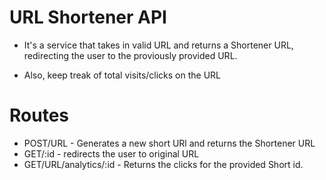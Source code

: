 # URL Shortener API

- It's a service that takes in valid URL and returns a Shortener URL, redirecting the user to the proviously provided URL.

- Also, keep treak of total visits/clicks on the URL 

# Routes
- POST/URL - Generates a new short URl and returns the Shortener URL 
- GET/:id - redirects the user to original URL
- GET/URL/analytics/:id - Returns the clicks for the provided Short id. 
